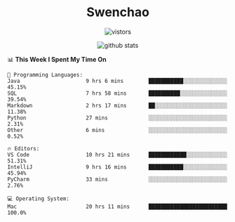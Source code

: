 <h1 align="center">Swenchao</h3>

<p align="center">
  <img src="https://visitor-badge.glitch.me/badge?page_id=Swenchao" alt="vistors" />
</p>

<p align="center">
  <img src="https://github-readme-stats.vercel.app/api?username=Swenchao&count_private=true&show_icons=true&theme=vue-dark&hide_title=true" alt="github stats" />
</p>

<!--START_SECTION:waka-->
📊 **This Week I Spent My Time On** 

```text
💬 Programming Languages: 
Java                     9 hrs 6 mins        ███████████░░░░░░░░░░░░░░   45.15% 
SQL                      7 hrs 58 mins       ██████████░░░░░░░░░░░░░░░   39.54% 
Markdown                 2 hrs 17 mins       ██░░░░░░░░░░░░░░░░░░░░░░░   11.38% 
Python                   27 mins             ░░░░░░░░░░░░░░░░░░░░░░░░░   2.31% 
Other                    6 mins              ░░░░░░░░░░░░░░░░░░░░░░░░░   0.52%

🔥 Editors: 
VS Code                  10 hrs 21 mins      ████████████░░░░░░░░░░░░░   51.31% 
IntelliJ                 9 hrs 16 mins       ███████████░░░░░░░░░░░░░░   45.94% 
PyCharm                  33 mins             ░░░░░░░░░░░░░░░░░░░░░░░░░   2.76%

💻 Operating System: 
Mac                      20 hrs 11 mins      █████████████████████████   100.0%

```


<!--END_SECTION:waka-->
